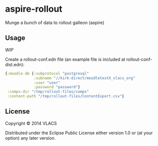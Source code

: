 # aspire-rollout

Munge a bunch of data to rollout galleon (aspire)

## Usage

*WIP*

Create a rollout-conf.edn file (an example file is included at rollout-conf-dist.edn):

```clj
{:moodle-db {:subprotocol "postgresql"
             :subname "//kirk-direct/moodletestX_vlacs_org"
             :user "user"
             :password "password"}
 :comps-dir "/tmp/rollout-files/comps"
 :content-path "/tmp/rollout-files/ContentExport.csv"}
```

## License

Copyright © 2014 VLACS

Distributed under the Eclipse Public License either version 1.0 or (at
your option) any later version.
